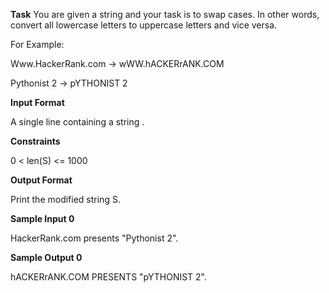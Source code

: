 **Task**
You are given a string and your task is to swap cases. In other words, convert all lowercase letters to uppercase letters and vice versa.

For Example:

Www.HackerRank.com → wWW.hACKERrANK.COM

Pythonist 2 → pYTHONIST 2

**Input Format**

A single line containing a string .

**Constraints**

0 < len(S) <= 1000

**Output Format**

Print the modified string S.

**Sample Input 0**

HackerRank.com presents "Pythonist 2".

**Sample Output 0**

hACKERrANK.COM PRESENTS "pYTHONIST 2".